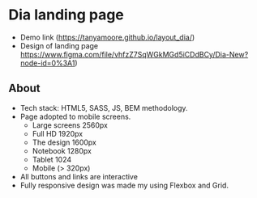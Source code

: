 # Dia landing page
- Demo link (https://tanyamoore.github.io/layout_dia/)
- Design of landing page https://www.figma.com/file/vhfzZ7SqWGkMGd5iCDdBCy/Dia-New?node-id=0%3A1)

## About
- Tech stack: HTML5, SASS, JS, BEM methodology.
- Page adopted to mobile screens.
    - Large screens 2560px
    - Full HD 1920px
    - The design 1600px
    - Notebook 1280px
    - Tablet 1024
    - Mobile (> 320px)
- All buttons and links are interactive
- Fully responsive design was made my using Flexbox and Grid.
